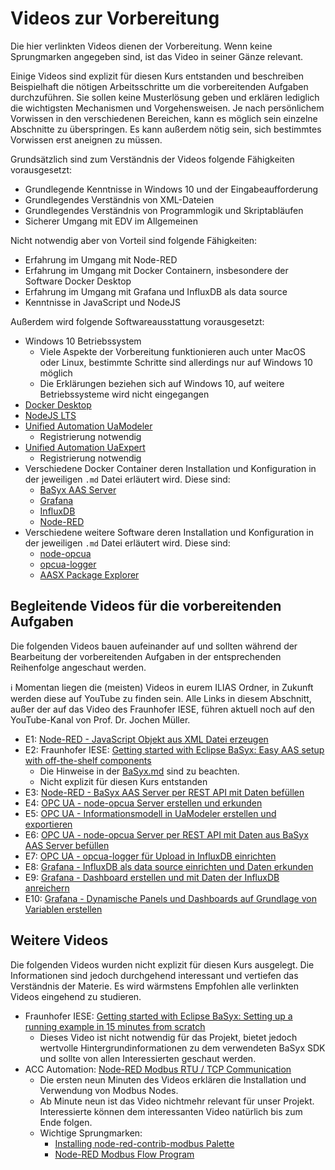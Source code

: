 # Videos zur Vorbereitung
Die hier verlinkten Videos dienen der Vorbereitung. Wenn keine Sprungmarken angegeben sind, ist das Video in seiner Gänze relevant.

Einige Videos sind explizit für diesen Kurs entstanden und beschreiben Beispielhaft die nötigen Arbeitsschritte um die vorbereitenden Aufgaben durchzuführen. Sie sollen keine Musterlösung geben und erklären lediglich die wichtigsten Mechanismen und Vorgehensweisen. Je nach persönlichem Vorwissen in den verschiedenen Bereichen, kann es möglich sein einzelne Abschnitte zu überspringen. Es kann außerdem nötig sein, sich bestimmtes Vorwissen erst aneignen zu müssen.

Grundsätzlich sind zum Verständnis der Videos folgende Fähigkeiten vorausgesetzt:
* Grundlegende Kenntnisse in Windows 10 und der Eingabeaufforderung
* Grundlegendes Verständnis von XML-Dateien
* Grundlegendes Verständnis von Programmlogik und Skriptabläufen
* Sicherer Umgang mit EDV im Allgemeinen

Nicht notwendig aber von Vorteil sind folgende Fähigkeiten:
* Erfahrung im Umgang mit Node-RED
* Erfahrung im Umgang mit Docker Containern, insbesondere der Software Docker Desktop
* Erfahrung im Umgang mit Grafana und InfluxDB als data source
* Kenntnisse in JavaScript und NodeJS

Außerdem wird folgende Softwareausstattung vorausgesetzt:
* Windows 10 Betriebssystem
  * Viele Aspekte der Vorbereitung funktionieren auch unter MacOS oder Linux, bestimmte Schritte sind allerdings nur auf Windows 10 möglich
  * Die Erklärungen beziehen sich auf Windows 10, auf weitere Betriebssysteme wird nicht eingegangen
* [Docker Desktop](https://www.docker.com/products/docker-desktop)
* [NodeJS LTS](https://nodejs.org/en/)
* [Unified Automation UaModeler](https://www.unified-automation.com/de/downloads/opc-ua-development.html)
  * Registrierung notwendig
* [Unified Automation UaExpert](https://www.unified-automation.com/de/downloads/opc-ua-clients.html)
  * Registrierung notwendig
* Verschiedene Docker Container deren Installation und Konfiguration in der jeweiligen `.md` Datei erläutert wird. Diese sind:
  * [BaSyx AAS Server](Installation/BaSyx.md)
  * [Grafana](Installation/Grafana.md)
  * [InfluxDB](Installation/InfluxDB.md)
  * [Node-RED](Installation/node-RED.md)
* Verschiedene weitere Software deren Installation und Konfiguration in der jeweiligen `.md` Datei erläutert wird. Diese sind:
  * [node-opcua](Installation/node-opcua.md)
  * [opcua-logger](Installation/opcua-logger.md)
  * [AASX Package Explorer](Installation/BaSyx.md)

## Begleitende Videos für die vorbereitenden Aufgaben
Die folgenden Videos bauen aufeinander auf und sollten während der Bearbeitung der vorbereitenden Aufgaben in der entsprechenden Reihenfolge angeschaut werden.

:information_source: Momentan liegen die (meisten) Videos in eurem ILIAS Ordner, in Zukunft werden diese auf YouTube zu finden sein. Alle Links in diesem Abschnitt, außer der auf das Video des Fraunhofer IESE, führen aktuell noch auf den YouTube-Kanal von Prof. Dr. Jochen Müller.

* E1: [Node-RED - JavaScript Objekt aus XML Datei erzeugen](https://www.youtube.com/channel/UC_sTSOiieIi2wCffZvL6D6A)
* E2: Fraunhofer IESE: [Getting started with Eclipse BaSyx: Easy AAS setup with off-the-shelf components](https://www.youtube.com/watch?v=nGRNg0sj1oY)
  * Die Hinweise in der [BaSyx.md](Installation/BaSyx.md) sind zu beachten.
  * Nicht explizit für diesen Kurs entstanden
* E3: [Node-RED - BaSyx AAS Server per REST API mit Daten befüllen](https://www.youtube.com/channel/UC_sTSOiieIi2wCffZvL6D6A)
* E4: [OPC UA - node-opcua Server erstellen und erkunden](https://www.youtube.com/channel/UC_sTSOiieIi2wCffZvL6D6A)
* E5: [OPC UA - Informationsmodell in UaModeler erstellen und exportieren](https://www.youtube.com/channel/UC_sTSOiieIi2wCffZvL6D6A)
* E6: [OPC UA - node-opcua Server per REST API mit Daten aus BaSyx AAS Server befüllen](https://www.youtube.com/channel/UC_sTSOiieIi2wCffZvL6D6A)
* E7: [OPC UA - opcua-logger für Upload in InfluxDB einrichten](https://www.youtube.com/channel/UC_sTSOiieIi2wCffZvL6D6A)
* E8: [Grafana - InfluxDB als data source einrichten und Daten erkunden](https://www.youtube.com/channel/UC_sTSOiieIi2wCffZvL6D6A)
* E9: [Grafana - Dashboard erstellen und mit Daten der InfluxDB anreichern](https://www.youtube.com/channel/UC_sTSOiieIi2wCffZvL6D6A)
* E10: [Grafana - Dynamische Panels und Dashboards auf Grundlage von Variablen erstellen](https://www.youtube.com/channel/UC_sTSOiieIi2wCffZvL6D6A)

## Weitere Videos
Die folgenden Videos wurden nicht explizit für diesen Kurs ausgelegt. Die Informationen sind jedoch durchgehend interessant und vertiefen das Verständnis der Materie. Es wird wärmstens Empfohlen alle verlinkten Videos eingehend zu studieren.
* Fraunhofer IESE: [Getting started with Eclipse BaSyx: Setting up a running example in 15 minutes from scratch](https://www.youtube.com/watch?v=rRol5EVZHZA)
  * Dieses Video ist nicht notwendig für das Projekt, bietet jedoch wertvolle Hintergrundinformationen zu dem verwendeten BaSyx SDK und sollte von allen Interessierten geschaut werden.
* ACC Automation: [Node-RED Modbus RTU / TCP Communication](https://www.youtube.com/watch?v=yX1w5vcV6cc)
  * Die ersten neun Minuten des Videos erklären die Installation und Verwendung von Modbus Nodes.
  * Ab Minute neun ist das Video nichtmehr relevant für unser Projekt. Interessierte können dem interessanten Video natürlich bis zum Ende folgen.
  * Wichtige Sprungmarken:
    * [Installing node-red-contrib-modbus Palette](https://www.youtube.com/watch?v=yX1w5vcV6cc&t=126s)
    * [Node-RED Modbus Flow Program](https://www.youtube.com/watch?v=yX1w5vcV6cc&t=245s)

